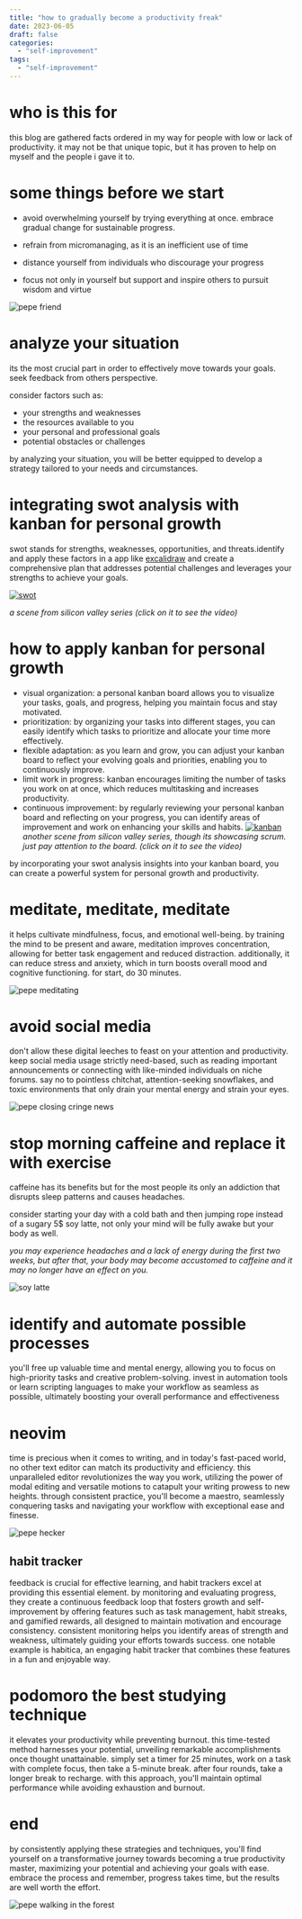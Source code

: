 ```yaml
---
title: "how to gradually become a productivity freak"
date: 2023-06-05
draft: false
categories:
  - "self-improvement"
tags:
  - "self-improvement"
---
```


# who is this for 
this blog are gathered facts ordered in my way for people with low or lack of productivity.
it may not be that unique topic, but it has proven to help on myself and the people i gave it to.

# some things before we start
* avoid overwhelming yourself by trying everything at once. embrace gradual change for sustainable progress. 

* refrain from micromanaging, as it is an inefficient use of time

* distance yourself from individuals who discourage your progress

* focus not only in yourself but support and inspire others to pursuit wisdom and virtue

![pepe friend](https://i.pinimg.com/originals/c1/34/ed/c134ed78b89826720efc6005abce405a.jpg)

# analyze your situation
its the most crucial part in order to effectively move towards your goals. seek feedback from others perspective.

consider factors such as:

* your strengths and weaknesses
* the resources available to you
* your personal and professional goals
* potential obstacles or challenges

by analyzing your situation, you will be better equipped to develop a strategy tailored to your needs and circumstances.

# integrating swot analysis with kanban for personal growth
swot stands for strengths, weaknesses, opportunities, and threats.identify and apply these factors in a app like
[excalidraw](https://excalidraw.com/) and create a comprehensive plan that addresses potential challenges and leverages your strengths to achieve your goals. 

[![swot](https://4.bp.blogspot.com/-DSJ9xFBTMNs/VgP5l4B8QNI/AAAAAAAAigY/TXKJHJsr3Bs/s1600/Jared%2B-%2BSWOT.png
)](https://www.youtube.com/watch?v=xfb0g_jdids&t=29s)

_a scene from silicon valley series (click on it to see the video)_

# how to apply kanban for personal growth
* visual organization: a personal kanban board allows you to visualize your tasks, goals, and progress, helping you maintain focus and stay motivated.
* prioritization: by organizing your tasks into different stages, you can easily identify which tasks to prioritize and allocate your time more effectively.
* flexible adaptation: as you learn and grow, you can adjust your kanban board to reflect your evolving goals and priorities, enabling you to continuously improve.
* limit work in progress: kanban encourages limiting the number of tasks you work on at once, which reduces multitasking and increases productivity.
* continuous improvement: by regularly reviewing your personal kanban board and reflecting on your progress, you can identify areas of improvement and work on enhancing your skills and habits.
[![kanban](https://i.ytimg.com/vi/By3dmsag5sI/maxresdefault.jpg)](https://www.youtube.com/watch?v=oyVksFviJVE&t=60s)
_another scene from silicon valley series, though its showcasing scrum. just pay attention to the board.
(click on it to see the video)_

by incorporating your swot analysis insights into your kanban board, you can create a powerful system for personal growth and productivity.

# meditate, meditate, meditate

it helps cultivate mindfulness, focus, and emotional well-being. by training the mind to be present and aware, meditation improves concentration, allowing for better task engagement and reduced distraction. additionally, it can reduce stress and anxiety, which in turn boosts overall mood and cognitive functioning. for start, do 30 minutes.

![pepe meditating](https://www.actitime.com/wp-content/uploads/2020/08/pepe-01-scaled.jpg)

# avoid social media 

don't allow these digital leeches to feast on your attention and productivity. 
keep social media usage strictly need-based, such as reading important announcements or connecting with like-minded individuals on niche forums.
say no to pointless chitchat, attention-seeking snowflakes, and toxic environments that only drain your mental energy and strain your eyes.

![pepe closing cringe news](https://i.kym-cdn.com/photos/images/original/002/306/091/9cf.jpg)

# stop morning caffeine and replace it with exercise
caffeine has its benefits but for the most people its only an addiction that disrupts sleep patterns and causes headaches.

consider starting your day with a cold bath and then jumping rope instead of a sugary 5$ soy latte, not only your mind will be fully awake but your body as well.

_you may experience headaches and a lack of energy during the first two weeks, but after that, your body may become accustomed to caffeine and it may no longer have an effect on you._


![soy latte](https://i.kym-cdn.com/photos/images/original/002/159/767/af7.jpg)

# identify and automate possible processes

you'll free up valuable time and mental energy, allowing you to focus on high-priority tasks and creative problem-solving. invest in automation tools or learn scripting languages to make your workflow as seamless as possible, ultimately boosting your overall performance and effectiveness

# neovim 

time is precious when it comes to writing, and in today's fast-paced world, no other text editor can match its productivity and efficiency. this unparalleled editor revolutionizes the way you work, utilizing the power of modal editing and versatile motions to catapult your writing prowess to new heights. through consistent practice, you'll become a maestro, seamlessly conquering tasks and navigating your workflow with exceptional ease and finesse. 

![pepe hecker](https://i.imgur.com/zabyPE5h.jpg)

## habit tracker

feedback is crucial for effective learning, and habit trackers excel at providing this essential element. by monitoring and evaluating progress, they create a continuous feedback loop that fosters growth and self-improvement by offering features such as task management, habit streaks, and gamified rewards, all designed to maintain motivation and encourage consistency. consistent monitoring helps you identify areas of strength and weakness, ultimately guiding your efforts towards success. one notable example is habitica, an engaging habit tracker that combines these features in a fun and enjoyable way.

# podomoro the best studying technique
it elevates your productivity while preventing burnout. this time-tested method harnesses your potential, unveiling remarkable accomplishments once thought unattainable. simply set a timer for 25 minutes, work on a task with complete focus, then take a 5-minute break. after four rounds, take a longer break to recharge. with this approach, you'll maintain optimal performance while avoiding exhaustion and burnout.

# end

by consistently applying these strategies and techniques, you'll find yourself on a transformative journey towards becoming a true productivity master, maximizing your potential and achieving your goals with ease. embrace the process and remember, progress takes time, but the results are well worth the effort.

![pepe walking in the forest](https://preview.redd.it/fecrfh6cjv271.jpg?width=640&crop=smart&auto=webp&s=c17436c58579f89fa30c508a1cc5b2164b864301)
